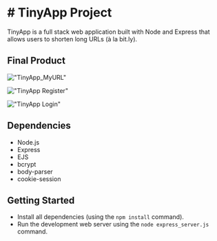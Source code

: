 # # TinyApp Project

TinyApp is a full stack web application built with Node and Express that allows users to shorten long URLs (à la bit.ly).

## Final Product

!["TinyApp_MyURL"](https://github.com/WalidDouri/tinyapp/blob/00613784318548a30925047c0bad072546811b48/docs/urls-page.png)

!["TinyApp Register"](https://github.com/WalidDouri/tinyapp/blob/00613784318548a30925047c0bad072546811b48/docs/urls-register.png)

!["TinyApp Login"](https://github.com/WalidDouri/tinyapp/blob/00613784318548a30925047c0bad072546811b48/docs/urls-login.png)

## Dependencies

- Node.js
- Express
- EJS
- bcrypt
- body-parser
- cookie-session

## Getting Started

- Install all dependencies (using the `npm install` command).
- Run the development web server using the `node express_server.js` command.
